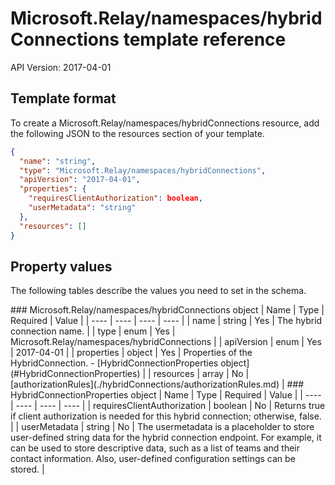 # Microsoft.Relay/namespaces/hybridConnections template reference
API Version: 2017-04-01
## Template format

To create a Microsoft.Relay/namespaces/hybridConnections resource, add the following JSON to the resources section of your template.

```json
{
  "name": "string",
  "type": "Microsoft.Relay/namespaces/hybridConnections",
  "apiVersion": "2017-04-01",
  "properties": {
    "requiresClientAuthorization": boolean,
    "userMetadata": "string"
  },
  "resources": []
}
```
## Property values

The following tables describe the values you need to set in the schema.

<a id="Microsoft.Relay/namespaces/hybridConnections" />
### Microsoft.Relay/namespaces/hybridConnections object
|  Name | Type | Required | Value |
|  ---- | ---- | ---- | ---- |
|  name | string | Yes | The hybrid connection name. |
|  type | enum | Yes | Microsoft.Relay/namespaces/hybridConnections |
|  apiVersion | enum | Yes | 2017-04-01 |
|  properties | object | Yes | Properties of the HybridConnection. - [HybridConnectionProperties object](#HybridConnectionProperties) |
|  resources | array | No | [authorizationRules](./hybridConnections/authorizationRules.md) |


<a id="HybridConnectionProperties" />
### HybridConnectionProperties object
|  Name | Type | Required | Value |
|  ---- | ---- | ---- | ---- |
|  requiresClientAuthorization | boolean | No | Returns true if client authorization is needed for this hybrid connection; otherwise, false. |
|  userMetadata | string | No | The usermetadata is a placeholder to store user-defined string data for the hybrid connection endpoint. For example, it can be used to store descriptive data, such as a list of teams and their contact information. Also, user-defined configuration settings can be stored. |

